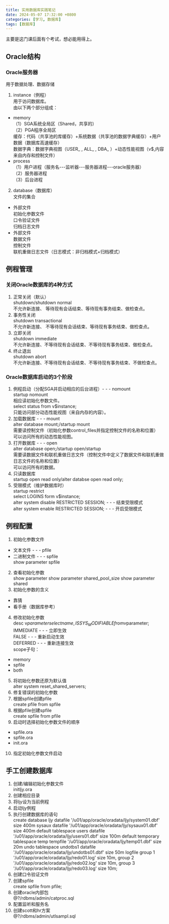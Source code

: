 ```yaml
---
title: 实用数据库实践笔记
date: 2024-05-07 17:32:00 +0800
categories: [学习, 数据库]
tags: [数据库]
---
```


主要是这门课后面有个考试，想必能用得上。

## Oracle结构
### Oracle服务器
用于数据处理、数据存储
1. instance（例程）  
用于访问数据库。  
由以下两个部分组成：
- memory  
  （1）SGA系统全局区（Shared，共享的）  
  （2）PGA程序全局区  
  缓存：代码（共享池的库缓存）+系统数据（共享池的数据字典缓存）+用户数据（数据库高速缓存）  
  数据字典：数据字典视图（USER_ , ALL_ ,  DBA_ ）+动态性能视图（v$,内容来自内存和控制文件）
- process  
  （1）用户进程（服务名---监听器---服务器进程---oracle服务器）  
  （2）服务器进程  
  （3）后台进程  
2. database（数据库）  
文件的集合
- 外部文件  
  初始化参数文件   
  口令验证文件  
  归档日志文件  
- 外部文件  
  数据文件   
  控制文件    
  联机重做日志文件（日志模式：非归档模式+归档模式）

## 例程管理
### 关闭Oracle数据库的4种方式
1. 正常关闭（默认）  
shutdown/shutdown normal  
不允许新连接、 等待现有会话结束、等待现有事务结束、做检查点。
2. 事务性关闭  
shutdown transactional  
不允许新连接、 不等待现有会话结束、等待现有事务结束、做检查点。
3. 立即关闭  
shutdown immediate  
不允许新连接、不等待现有会话结束、不等待现有事务结束、做检查点。
4. 终止退出  
shutdown abort  
不允许新连接、不等待现有会话结束、不等待现有事务结束、不做检查点。

### Oracle数据库启动的3个阶段
1. 例程启动（分配SGA并启动相应的后台进程）- - - nomount  
startup nomount  
相应读初始化参数文件。  
select status from v$instance;  
只能访问部分动态性能视图（来自内存的内容）。  
2. 加载数据库 - - - mount  
alter database mount;/startup mount  
需要读控制文件（初始化参数control_files并指定控制文件的名称和位置）  
可以访问所有的动态性能视图。
3. 打开数据库 - - - open  
alter database open;/startup open/startup  
需要读数据文件和联机重做日志文件（控制文件中定义了数据文件和联机重做日志文件的名称和位置）  
可以访问所有的数据。
4. 只读数据库  
startup open read only/alter databse open read only;
5. 受限模式（维护数据库时）  
startup restrict  
select LOGINS form v$instance;  
alter system disable RESTRICTED SESSION; - - - 结束受限模式  
alter system enable RESTRICTED SESSION; - - - 开启受限模式

## 例程配置
1. 初始化参数文件  
- 文本文件 - - - pfile  
- 二进制文件 - - - spfile  
show parameter spfile  
2. 查看初始化参数  
show parameter
show parameter shared_pool_size
show parameter shared  
3. 初始化参数的含义  
- 靠猜
- 看手册（数据库参考）  
4. 修改初始化参数  
desc v$parameter  
select name, ISSYS_MODIFIABLE from v$parameter;  
IMMEDIATE - - - 立即生效  
FALSE - - - 重新启动生效  
DEFERRED - - - 重新连接生效  
scope子句：
- memory
- spfile
- both
5. 将初始化参数还原为默认值  
alter system reset_shared_servers;  
6. 修复错误的初始化参数
7. 根据spfile创建pfile  
create pfile from spfile  
8. 根据pfile创建spfile  
create spfile from pfile
9. 启动时选择初始化参数文件的顺序  
- spfile<sid>.ora
- spfile.ora
- init<sid>.ora
10. 指定初始化参数文件启动

## 手工创建数据库
1. 创建/编辑初始化参数文件    
initljy.ora
2. 创建相应目录  
3. 将ljy设为当前例程
4. 启动ljy例程
5. 执行创建数据库的语句    
create database ljy
datafile '/u01/app/oracle/oradata/ljy/system01.dbf' size 400m
sysaux datafile '/u01/app/oracle/oradata/ljy/sysaux01.dbf' size 400m
default tablespace users datafile '/u01/app/oracle/oradata/ljy/users01.dbf' size 100m
default temporary tablespace temp tempfile '/u01/app/oracle/oradata/ljy/temp01.dbf' size 20m
undo tablespace undotbs1 datafile '/u01/app/oracle/oradata/ljy/undotbs01.dbf' size 50m
logfile
group 1 '/u01/app/oracle/oradata/ljy/redo01.log' size 10m,
group 2 '/u01/app/oracle/oradata/ljy/redo02.log' size 10m,
group 3 '/u01/app/oracle/oradata/ljy/redo03.log' size 10m;
6. 创建口令验证文件
7. 创建spfile  
create spfile from pfile;
8. 创建oracle内部包  
@?/rdbms/admin/catproc.sql
9. 配置监听和服务名
10. 创建scott和hr方案  
@?/rdbms/admin/utlsampl.sql